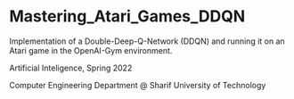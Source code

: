 # Mastering_Atari_Games_DDQN
Implementation of a Double-Deep-Q-Network (DDQN) and running it on an Atari game in the OpenAI-Gym environment. 


Artificial Inteligence, Spring 2022

Computer Engineering Department @ Sharif University of Technology
